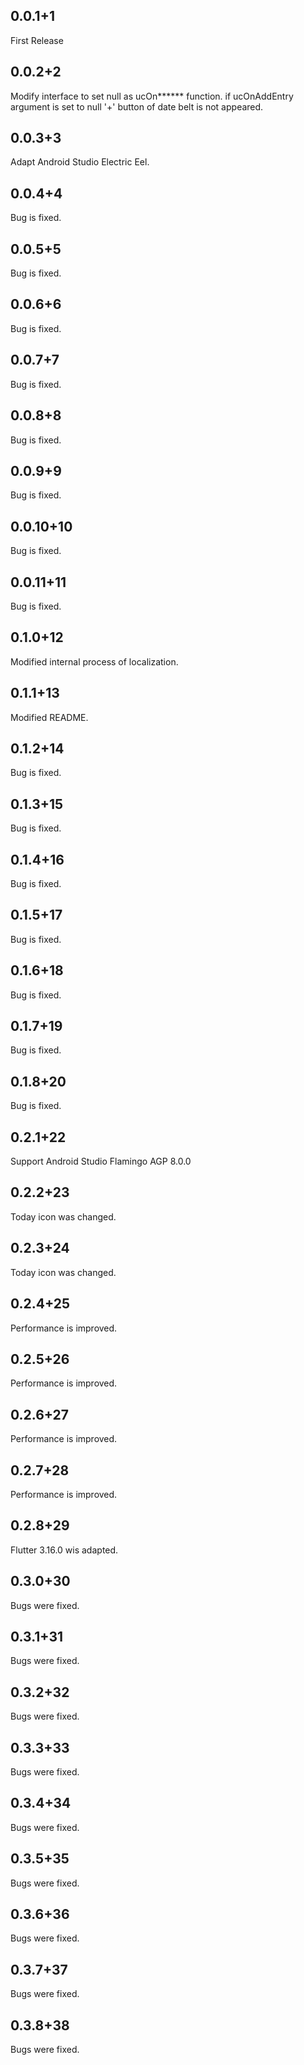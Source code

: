 ## 0.0.1+1
First Release

## 0.0.2+2
Modify interface to set null as ucOn****** function.
if ucOnAddEntry argument is set to null '+' button of date belt is not appeared.

## 0.0.3+3
Adapt Android Studio Electric Eel.

## 0.0.4+4
Bug is fixed.

## 0.0.5+5
Bug is fixed.

## 0.0.6+6
Bug is fixed.

## 0.0.7+7
Bug is fixed.

## 0.0.8+8
Bug is fixed.

## 0.0.9+9
Bug is fixed.

## 0.0.10+10
Bug is fixed.

## 0.0.11+11
Bug is fixed.

## 0.1.0+12
Modified internal process of localization.

## 0.1.1+13
Modified README.

## 0.1.2+14
Bug is fixed.

## 0.1.3+15
Bug is fixed.

## 0.1.4+16
Bug is fixed.

## 0.1.5+17
Bug is fixed.

## 0.1.6+18
Bug is fixed.

## 0.1.7+19
Bug is fixed.

## 0.1.8+20
Bug is fixed.

## 0.2.1+22
Support Android Studio Flamingo AGP 8.0.0

## 0.2.2+23
Today icon was changed.

## 0.2.3+24
Today icon was changed.

## 0.2.4+25
Performance is improved.

## 0.2.5+26
Performance is improved.

## 0.2.6+27
Performance is improved.

## 0.2.7+28
Performance is improved.

## 0.2.8+29
Flutter 3.16.0 wis adapted.

## 0.3.0+30
Bugs were fixed.

## 0.3.1+31
Bugs were fixed.

## 0.3.2+32
Bugs were fixed.

## 0.3.3+33
Bugs were fixed.

## 0.3.4+34
Bugs were fixed.

## 0.3.5+35
Bugs were fixed.

## 0.3.6+36
Bugs were fixed.

## 0.3.7+37
Bugs were fixed.

## 0.3.8+38
Bugs were fixed.

